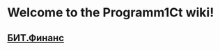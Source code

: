 # Welcome to the Programm1Ct wiki!

## [БИТ.Финанс](https://github.com/Dim-A-Z/Programm1Ct/wiki/БИТ.Финанс)
